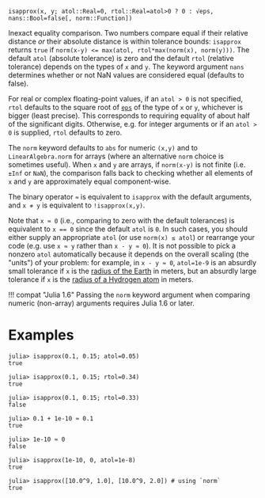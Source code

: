 ```
isapprox(x, y; atol::Real=0, rtol::Real=atol>0 ? 0 : √eps, nans::Bool=false[, norm::Function])
```

Inexact equality comparison. Two numbers compare equal if their relative distance *or* their absolute distance is within tolerance bounds: `isapprox` returns `true` if `norm(x-y) <= max(atol, rtol*max(norm(x), norm(y)))`. The default `atol` (absolute tolerance) is zero and the default `rtol` (relative tolerance) depends on the types of `x` and `y`. The keyword argument `nans` determines whether or not NaN values are considered equal (defaults to false).

For real or complex floating-point values, if an `atol > 0` is not specified, `rtol` defaults to the square root of [`eps`](@ref) of the type of `x` or `y`, whichever is bigger (least precise). This corresponds to requiring equality of about half of the significant digits. Otherwise, e.g. for integer arguments or if an `atol > 0` is supplied, `rtol` defaults to zero.

The `norm` keyword defaults to `abs` for numeric `(x,y)` and to `LinearAlgebra.norm` for arrays (where an alternative `norm` choice is sometimes useful). When `x` and `y` are arrays, if `norm(x-y)` is not finite (i.e. `±Inf` or `NaN`), the comparison falls back to checking whether all elements of `x` and `y` are approximately equal component-wise.

The binary operator `≈` is equivalent to `isapprox` with the default arguments, and `x ≉ y` is equivalent to `!isapprox(x,y)`.

Note that `x ≈ 0` (i.e., comparing to zero with the default tolerances) is equivalent to `x == 0` since the default `atol` is `0`.  In such cases, you should either supply an appropriate `atol` (or use `norm(x) ≤ atol`) or rearrange your code (e.g. use `x ≈ y` rather than `x - y ≈ 0`).   It is not possible to pick a nonzero `atol` automatically because it depends on the overall scaling (the "units") of your problem: for example, in `x - y ≈ 0`, `atol=1e-9` is an absurdly small tolerance if `x` is the [radius of the Earth](https://en.wikipedia.org/wiki/Earth_radius) in meters, but an absurdly large tolerance if `x` is the [radius of a Hydrogen atom](https://en.wikipedia.org/wiki/Bohr_radius) in meters.

!!! compat "Julia 1.6"
    Passing the `norm` keyword argument when comparing numeric (non-array) arguments requires Julia 1.6 or later.


# Examples

```jldoctest
julia> isapprox(0.1, 0.15; atol=0.05)
true

julia> isapprox(0.1, 0.15; rtol=0.34)
true

julia> isapprox(0.1, 0.15; rtol=0.33)
false

julia> 0.1 + 1e-10 ≈ 0.1
true

julia> 1e-10 ≈ 0
false

julia> isapprox(1e-10, 0, atol=1e-8)
true

julia> isapprox([10.0^9, 1.0], [10.0^9, 2.0]) # using `norm`
true
```
